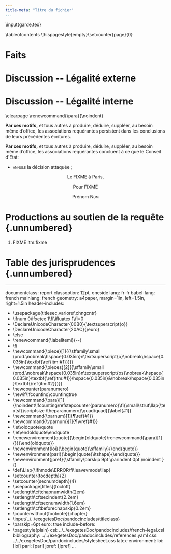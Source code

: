```yaml
---
title-meta: "Titre du fichier"
...
```


<!-- AIDE pour les PADS : <https://pad.exegetes.eu.org/group.html/5/pad.html/g.9PizVXtKx3X5Vpe3$Aide-Pad-Pandoc-markdown>
       Aide pour écrire en Markdown (gras, titre, citation, etc.): http://commonmark.org/help/ 
       Manuel d'utilisation : http://pandoc.org/MANUAL.html#pandocs-markdown
       Test en ligne : http://pandoc.org/try/ 
       Pour faire un commentaire : ne pas utiliser le signe "%" mais utiliser le style HTML tel qu'ici 

Wiki : https://exegetes.eu.org/amateurs/doku.php?id=affaire:donneescoamf
Citron : https://citron.exegetes.eu.org/voir.php?type=project&id=13
Nuage: https://nuage.exegetes.eu.org/index.php/apps/files/?dir=/Commun/Intervention%20QPC%20AMF&fileid=19846
-->
\input{garde.tex}
<!-- Table des matières --> \tableofcontents \thispagestyle{empty}\setcounter{page}{0}


# Faits

# Discussion -- Légalité externe

# Discussion -- Légalité interne




<!-- Dispositif --> \clearpage \renewcommand{\para}{\noindent}

<vfill>

**Par ces motifs,** et tous autres à produire, déduire, suppléer, au besoin même d’office, les associations requérantes persistent dans les conclusions de leurs précédentes écritures.

**Par ces motifs,** et tous autres à produire, déduire, suppléer, au besoin même d’office, les associations requérantes concluent à ce que le Conseil d'État:
    
 - <span style="font-variant:small-caps">annule</span> la décision attaquée ;


<vfill>

<center>Le FIXME à Paris,

Pour FIXME

Prénom <span style="font-variant:small-caps">Nom</span>
</center>

<vfill><vfill>




# Productions au soutien de la requête  {.unnumbered}

1. FIXME <label>itm:fixme</label>



<!-- JP -->

# Table des jurisprudences {.unnumbered}

<div id="refs" class="jpref"></div>


---
documentclass: report
classoption: 12pt, oneside
lang: fr-fr
babel-lang: french
mainlang: french
geometry: a4paper, margin=1in, left=1.5in, right=1.5in
header-includes:
  - \usepackage{titlesec,varioref,chngcntr}
  - \ifnum 0\ifxetex 1\fi\ifluatex 1\fi=0 
  - \DeclareUnicodeCharacter{00B0}{\textsuperscript{o}}
  - \DeclareUnicodeCharacter{20AC}{\euro}
  - \else 
  - \renewcommand{\labelitemi}{--}
  - \fi
  - \newcommand{\piece}[1]{{\sffamily\small (prod.\nobreak\hspace{0.035in}n\textsuperscript{o}\nobreak\hspace{0.035in}\textbf{\ref{itm:#1}})}}
  - \newcommand{\pieces}[2]{{\sffamily\small (prod.\nobreak\hspace{0.035in}n\textsuperscript{os}\nobreak\hspace{0.035in}\textbf{\ref{itm:#1}}\hspace{0.035in}\&\nobreak\hspace{0.035in}\textbf{\ref{itm:#2}})}}
  - \newcounter{paranumero}
  - \newif\ifcounting\countingtrue
  - \newcommand{\para}[1]{\noindent\ifcounting\refstepcounter{paranumero}\fi{\small\strut\llap{\textsf{\scriptsize \theparanumero}\quad\quad}}\label{#1}}
  - \newcommand{\parnum}[1]{¶\ref{#1}}
  - \newcommand{\vparnum}[1]{¶\vref{#1}}
  - \let\oldquote\quote
  - \let\endoldquote\endquote
  - \renewenvironment{quote}{\begin{oldquote}\renewcommand{\para}[1]{}}{\end{oldquote}}
  - \newenvironment{loi}{\begin{quote}\sffamily}{\end{quote}}
  - \newenvironment{parl}{\begin{quote}\itshape}{\end{quote}}
  - \newenvironment{jpref}{\sffamily\parskip 9pt \parindent 0pt \noindent }{}
  - \def\Llap{\ifhmode\ERROR\fi\leavevmode\llap}
  - \setcounter{tocdepth}{2}
  - \setcounter{secnumdepth}{4}
  - \usepackage[titles]{tocloft}
  - \setlength\cftchapnumwidth{2em}
  - \setlength\cftsecindent{2.2em}
  - \setlength\cftsecnumwidth{1.6em}
  - \setlength\cftbeforechapskip{0.2em}
  - \counterwithout{footnote}{chapter}
  - \input{../../exegetesDoc/pandocincludes/titleclass}
  - \parskip=6pt
euro: true
include-before:
  - \pagestyle{plain}
csl: ../../exegetesDoc/pandocincludes/french-legal.csl
bibliography: ../../exegetesDoc/pandocincludes/references.yaml
css: ../../exegetesDoc/pandocincludes/stylesheet.css
latex-environment:
  loi: [loi]
  parl: [parl]
  jpref: [jpref]
...




